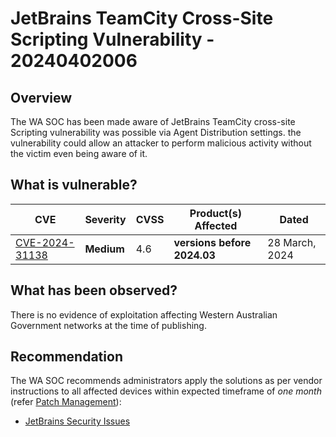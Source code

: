 # JetBrains TeamCity Cross-Site Scripting Vulnerability - 20240402006

## Overview

The WA SOC has been made aware of JetBrains TeamCity cross-site Scripting vulnerability was possible via Agent Distribution settings. the vulnerability could allow an attacker to perform malicious activity without the victim even being aware of it.

## What is vulnerable?

| CVE                                                               | Severity   | CVSS | Product(s) Affected         | Dated          |
| ----------------------------------------------------------------- | ---------- | ---- | --------------------------- | -------------- |
| [CVE-2024-31138](https://nvd.nist.gov/vuln/detail/CVE-2024-31138) | **Medium** | 4.6  | **versions before 2024.03** | 28 March, 2024 |

## What has been observed?

There is no evidence of exploitation affecting Western Australian Government networks at the time of publishing.

## Recommendation

The WA SOC recommends administrators apply the solutions as per vendor instructions to all affected devices within expected timeframe of *one month* (refer [Patch Management](../guidelines/patch-management.md)):

- [JetBrains Security Issues](https://www.jetbrains.com/privacy-security/issues-fixed/)
